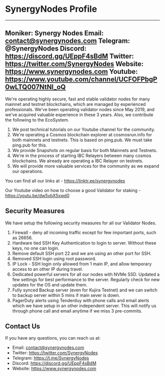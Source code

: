 # SynergyNodes Profile

---
Moniker: Synergy Nodes
Email: contact@synergynodes.com
Telegram: @SynergyNodes
Discord: https://discord.gg/UEppF4sBdM
Twitter: https://twitter.com/SynergyNodes
Website: https://www.synergynodes.com
Youtube: https://www.youtube.com/channel/UCFOFPbgP0wLTQ007NtNl_oQ
---


We're operating highly secure, fast and stable validator nodes for many mainnet and testnet blockchains, which are managed by experienced professionals. We've been operating validator nodes since May 2019, and we've acquired valuable experience in these 3 years. Also, we contribute the following to the EcoSystem.

1. We post technical tutorials on our Youtube channel for the community.
2. We're operating a Cosmos blockchain explorer at cosmosrun.info for both mainnets and testnets. This is based on ping.pub. We must take ping.pub for this.
3. We provide Snapshots on regular basis for both Mainnets and Testnets.
4. We're in the process of starting IBC Relayers between many cosmos blockchains. We already are operating a IBC Relayer on testnets.
5. We will provide more valuable services for the community as we expand our operations.

You can find all our links at - https://linktr.ee/synergynodes

Our Youtube video on how to choose a good Validator for staking - https://youtu.be/dw5vbX5xwd0

## Security Measures

We have setup the following security measures for all our Validator Nodes.

1. Firewall - deny all incoming traffic except for few important ports, such as 26656.
2. Hardware tied SSH Key Authentication to login to server. Without these keys, no one can login.
3. Remove default SSH port 22 and we are using an other port for SSH.
4. Removed SSH login using root password.
5. IP Lock - SSH login only allowed from 1 main IP, and allow temporary access to an other IP during travel.
6. Dedicated powerful servers for all our nodes with NVMe SSD. Updated a few settings for best performance to the server. Regularly check for new updates for the OS and update them.
7. Fully synced Backup server (even for Kujira Testnet) and we can switch to backup server within 5 mins if main sever is down.
8. PagerDuty alerts using Tenderduy with phone calls and email alerts which we have setup in an other independent server. This will notify us through phone call and email anytime if we miss 3 pre-commits.

## Contact Us

If you have any questions, you can reach us at:

- Email: contact@synergynodes.com
- Twitter: https://twitter.com/SynergyNodes
- Telegram: https://t.me/SynergyNodes
- Discord: https://discord.gg/UEppF4sBdM
- Website: https://www.synergynodes.com
